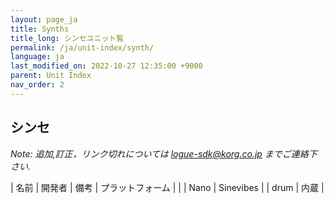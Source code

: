 ```yaml
---
layout: page_ja
title: Synths
title_long: シンセユニット覧
permalink: /ja/unit-index/synth/
language: ja
last_modified_on: 2022-10-27 12:35:00 +9000
parent: Unit Index
nav_order: 2
---
```


## シンセ

_Note: 追加,訂正，リンク切れについては logue-sdk@korg.co.jp までご連絡下さい._

| 名前 | 開発者 | 備考 | プラットフォーム | |
| Nano | Sinevibes |             | drum | 内蔵 |

